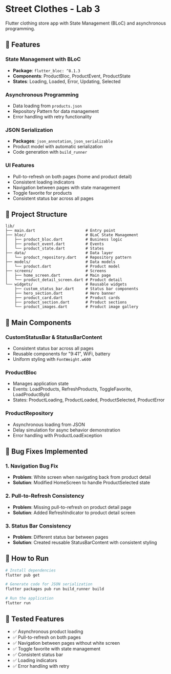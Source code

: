 # Street Clothes - Lab 3

Flutter clothing store app with State Management (BLoC) and asynchronous programming.

## 🚀 Features

### State Management with BLoC
- **Package**: `flutter_bloc: ^8.1.3`
- **Components**: ProductBloc, ProductEvent, ProductState
- **States**: Loading, Loaded, Error, Updating, Selected

### Asynchronous Programming
- Data loading from `products.json`
- Repository Pattern for data management
- Error handling with retry functionality

### JSON Serialization
- **Packages**: `json_annotation`, `json_serializable`
- Product model with automatic serialization
- Code generation with `build_runner`

### UI Features
- Pull-to-refresh on both pages (home and product detail)
- Consistent loading indicators
- Navigation between pages with state management
- Toggle favorite for products
- Consistent status bar across all pages

## 📁 Project Structure

```
lib/
├── main.dart                      # Entry point
├── bloc/                          # BLoC State Management
│   ├── product_bloc.dart          # Business logic
│   ├── product_event.dart         # Events
│   └── product_state.dart         # States
├── data/                          # Data layer
│   └── product_repository.dart    # Repository pattern
├── models/                        # Data models
│   └── product.dart               # Product model
├── screens/                       # Screens
│   ├── home_screen.dart           # Main page
│   └── product_detail_screen.dart # Product detail
└── widgets/                       # Reusable widgets
    ├── custom_status_bar.dart     # Status bar components
    ├── hero_section.dart          # Hero banner
    ├── product_card.dart          # Product cards
    ├── product_section.dart       # Product sections
    └── product_images.dart        # Product image gallery
```

## 🔧 Main Components

### CustomStatusBar & StatusBarContent
- Consistent status bar across all pages
- Reusable components for "9:41", WiFi, battery
- Uniform styling with `FontWeight.w600`

### ProductBloc
- Manages application state
- Events: LoadProducts, RefreshProducts, ToggleFavorite, LoadProductById
- States: ProductLoading, ProductLoaded, ProductSelected, ProductError

### ProductRepository
- Asynchronous loading from JSON
- Delay simulation for async behavior demonstration
- Error handling with ProductLoadException

## 🐛 Bug Fixes Implemented

### 1. Navigation Bug Fix
- **Problem**: White screen when navigating back from product detail
- **Solution**: Modified HomeScreen to handle ProductSelected state

### 2. Pull-to-Refresh Consistency
- **Problem**: Missing pull-to-refresh on product detail page
- **Solution**: Added RefreshIndicator to product detail screen

### 3. Status Bar Consistency
- **Problem**: Different status bar between pages
- **Solution**: Created reusable StatusBarContent with consistent styling

## 🚀 How to Run

```bash
# Install dependencies
flutter pub get

# Generate code for JSON serialization
flutter packages pub run build_runner build

# Run the application
flutter run
```

## 📱 Tested Features

- ✅ Asynchronous product loading
- ✅ Pull-to-refresh on both pages
- ✅ Navigation between pages without white screen
- ✅ Toggle favorite with state management
- ✅ Consistent status bar
- ✅ Loading indicators
- ✅ Error handling with retry
